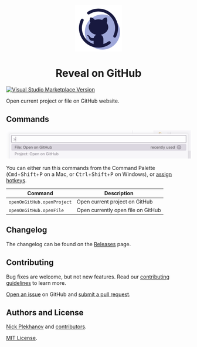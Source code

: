 <p align="center">
  <img src="./images/icon.png" height="128"/>
</p>

<h1 align="center">Reveal on GitHub</h1>

<a href="https://marketplace.visualstudio.com/items?itemName=nicksp.open-on-github" target="__blank"><img src="https://img.shields.io/visual-studio-marketplace/v/nicksp.open-on-github.svg?color=eee&amp;label=VS%20Code%20Marketplace&logo=visual-studio-code" alt="Visual Studio Marketplace Version" /></a>

Open current project or file on GitHub website.

## Commands

![Reveal on GitHub commands](screenshots/extension.png)

You can either run this commands from the Command Palette (<kbd>Cmd</kbd>+<kbd>Shift</kbd>+<kbd>P</kbd> on a Mac, or <kbd>Ctrl</kbd>+<kbd>Shift</kbd>+<kbd>P</kbd> on Windows), or [assign hotkeys](https://code.visualstudio.com/docs/configure/keybindings).

| Command                    | Description                        |
| -------------------------- | ---------------------------------- |
| `openOnGitHub.openProject` | Open current project on GitHub     |
| `openOnGitHub.openFile`    | Open currently open file on GitHub |

## Changelog

The changelog can be found on the [Releases](https://github.com/nicksp/vscode-open-on-github/releases) page.

## Contributing

Bug fixes are welcome, but not new features. Read our [contributing guidelines](CONTRIBUTING.md) to learn more.

[Open an issue](https://github.com/nicksp/vscode-open-on-github/issues) on GitHub and [submit a pull request](https://github.com/nicksp/vscode-open-on-github/pulls).

## Authors and License

[Nick Plekhanov](https://plekhanov.me) and [contributors](https://github.com/nicksp/vscode-open-on-github/graphs/contributors).

[MIT License](LICENSE.md).
